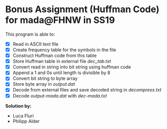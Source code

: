 # Bonus Assignment (Huffman Code) for mada@FHNW in SS19  


This program is able to:

- [x] Read in ASCII text file  
- [x] Create frequency table for the symbols in the file
- [x] Construct Huffman code from this table
- [x] Store Huffman table in external file _dec_tab.txt_
- [x] Convert read in string into bit string using huffman code
- [x] Append a 1 and 0s until length is divisible by 8
- [x] Convert bit string to byte array
- [x] Store byte array in _output.dat_
- [x] Decode  from external files and save decoded string in _decompress.txt_
- [x] Decode _output-mada.dat_ with _dec-mada.txt_
  
**Solution by:** 
- Luca Fluri
- Philipp Alder
